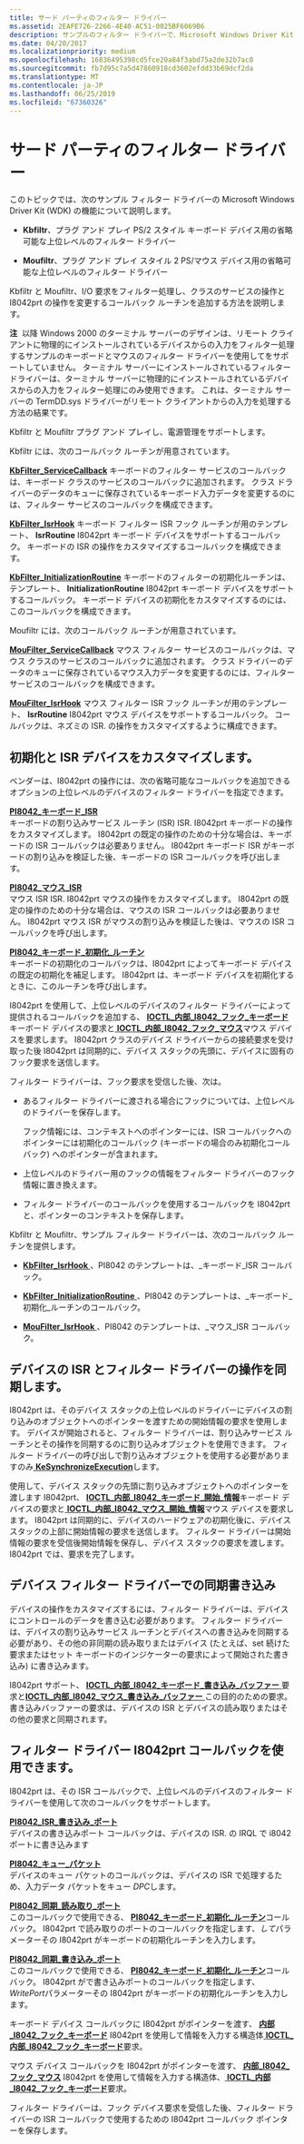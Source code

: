 ```yaml
---
title: サード パーティのフィルター ドライバー
ms.assetid: 2EAFE726-2266-4E40-AC51-0025BF6069B6
description: サンプルのフィルター ドライバーで、Microsoft Windows Driver Kit (WDK)。
ms.date: 04/20/2017
ms.localizationpriority: medium
ms.openlocfilehash: 16836495398cd5fce20a84f3abd75a2de32b7ac0
ms.sourcegitcommit: fb7d95c7a5d47860918cd3602efdd33b69dcf2da
ms.translationtype: MT
ms.contentlocale: ja-JP
ms.lasthandoff: 06/25/2019
ms.locfileid: "67360326"
---
```

# <a name="3rd-party-filter-drivers"></a>サード パーティのフィルター ドライバー


このトピックでは、次のサンプル フィルター ドライバーの Microsoft Windows Driver Kit (WDK) の機能について説明します。

-   **Kbfiltr**、プラグ アンド プレイ PS/2 スタイル キーボード デバイス用の省略可能な上位レベルのフィルター ドライバー

-   **Moufiltr**、プラグ アンド プレイ スタイル 2 PS/マウス デバイス用の省略可能な上位レベルのフィルター ドライバー

Kbfiltr と Moufiltr、I/O 要求をフィルター処理し、クラスのサービスの操作と I8042prt の操作を変更するコールバック ルーチンを追加する方法を説明します。

**注**  以降 Windows 2000 のターミナル サーバーのデザインは、リモート クライアントに物理的にインストールされているデバイスからの入力をフィルター処理するサンプルのキーボードとマウスのフィルター ドライバーを使用してをサポートしていません。 ターミナル サーバーにインストールされているフィルター ドライバーは、ターミナル サーバーに物理的にインストールされているデバイスからの入力をフィルター処理にのみ使用できます。 これは、ターミナル サーバーの TermDD.sys ドライバーがリモート クライアントからの入力を処理する方法の結果です。

 

Kbfiltr と Moufiltr プラグ アンド プレイし、電源管理をサポートします。

Kbfiltr には、次のコールバック ルーチンが用意されています。

<a href="" id="kbfilter-servicecallback"></a>[**KbFilter\_ServiceCallback**](https://docs.microsoft.com/previous-versions/ff542297(v=vs.85))  
キーボードのフィルター サービスのコールバックは、キーボード クラスのサービスのコールバックに追加されます。 クラス ドライバーのデータのキューに保存されているキーボード入力データを変更するのには、フィルター サービスのコールバックを構成できます。

<a href="" id="kbfilter-isrhook"></a>[**KbFilter\_IsrHook**](https://docs.microsoft.com/previous-versions/ff542294(v=vs.85))  
キーボード フィルター ISR フック ルーチンが用のテンプレート、 **IsrRoutine** I8042prt キーボード デバイスをサポートするコールバック。 キーボードの ISR の操作をカスタマイズするコールバックを構成できます。

<a href="" id="kbfilter-initializationroutine"></a>[**KbFilter\_InitializationRoutine**](https://docs.microsoft.com/previous-versions/ff542293(v=vs.85))  
キーボードのフィルターの初期化ルーチンは、テンプレート、 **InitializationRoutine** I8042prt キーボード デバイスをサポートするコールバック。 キーボード デバイスの初期化をカスタマイズするのには、このコールバックを構成できます。

Moufiltr には、次のコールバック ルーチンが用意されています。

<a href="" id="moufilter-servicecallback"></a>[**MouFilter\_ServiceCallback**](https://docs.microsoft.com/previous-versions/ff542380(v=vs.85))  
マウス フィルター サービスのコールバックは、マウス クラスのサービスのコールバックに追加されます。 クラス ドライバーのデータのキューに保存されているマウス入力データを変更するのには、フィルター サービスのコールバックを構成できます。

<a href="" id="moufilter-isrhook"></a>[**MouFilter\_IsrHook**](https://docs.microsoft.com/previous-versions/ff542379(v=vs.85))  
マウス フィルター ISR フック ルーチンが用のテンプレート、 **IsrRoutine** I8042prt マウス デバイスをサポートするコールバック。 コールバックは、ネズミの ISR. の操作をカスタマイズするように構成できます。

## <a name="customize-the-initialization-and-isr-of-a-device"></a>初期化と ISR デバイスをカスタマイズします。


ベンダーは、I8042prt の操作には、次の省略可能なコールバックを追加できるオプションの上位レベルのデバイスのフィルター ドライバーを指定できます。

<a href="" id="pi8042-keyboard-isr"></a>[**PI8042\_キーボード\_ISR**](https://docs.microsoft.com/windows-hardware/drivers/ddi/content/ntdd8042/nc-ntdd8042-pi8042_keyboard_isr)  
キーボードの割り込みサービス ルーチン (ISR) ISR. I8042prt キーボードの操作をカスタマイズします。 I8042prt の既定の操作のための十分な場合は、キーボードの ISR コールバックは必要ありません。 I8042prt キーボード ISR がキーボードの割り込みを検証した後、キーボードの ISR コールバックを呼び出します。

<a href="" id="pi8042-mouse-isr"></a>[**PI8042\_マウス\_ISR**](https://docs.microsoft.com/windows-hardware/drivers/ddi/content/ntdd8042/nc-ntdd8042-pi8042_mouse_isr)  
マウス ISR ISR. I8042prt マウスの操作をカスタマイズします。 I8042prt の既定の操作のための十分な場合は、マウスの ISR コールバックは必要ありません。 I8042prt マウス ISR がマウスの割り込みを検証した後は、マウスの ISR コールバックを呼び出します。

<a href="" id="pi8042-keyboard-initialization-routine"></a>[**PI8042\_キーボード\_初期化\_ルーチン**](https://docs.microsoft.com/windows-hardware/drivers/ddi/content/ntdd8042/nc-ntdd8042-pi8042_keyboard_initialization_routine)  
キーボードの初期化のコールバックは、I8042prt によってキーボード デバイスの既定の初期化を補足します。 I8042prt は、キーボード デバイスを初期化するときに、このルーチンを呼び出します。

I8042prt を使用して、上位レベルのデバイスのフィルター ドライバーによって提供されるコールバックを追加する、 [ **IOCTL\_内部\_I8042\_フック\_キーボード**](https://docs.microsoft.com/windows-hardware/drivers/ddi/content/ntdd8042/ni-ntdd8042-ioctl_internal_i8042_hook_keyboard)キーボード デバイスの要求と[ **IOCTL\_内部\_I8042\_フック\_マウス**](https://docs.microsoft.com/windows-hardware/drivers/ddi/content/ntdd8042/ni-ntdd8042-ioctl_internal_i8042_hook_mouse)マウス デバイスを要求します。 I8042prt クラスのデバイス ドライバーからの接続要求を受け取った後 I8042prt は同期的に、デバイス スタックの先頭に、デバイスに固有のフック要求を送信します。

フィルター ドライバーは、フック要求を受信した後、次は。

-   あるフィルター ドライバーに渡される場合にフックについては、上位レベルのドライバーを保存します。

    フック情報には、コンテキストへのポインターには、ISR コールバックへのポインターには初期化のコールバック (キーボードの場合のみ初期化コールバック) へのポインターが含まれます。

-   上位レベルのドライバー用のフックの情報をフィルター ドライバーのフック情報に置き換えます。

-   フィルター ドライバーのコールバックを使用するコールバックを I8042prt と、ポインターのコンテキストを保存します。

Kbfiltr と Moufiltr、サンプル フィルター ドライバーは、次のコールバック ルーチンを提供します。

-   [**KbFilter\_IsrHook** ](https://docs.microsoft.com/previous-versions/ff542294(v=vs.85)) 、PI8042 のテンプレートは、\_キーボード\_ISR コールバック。

-   [**KbFilter\_InitializationRoutine** ](https://docs.microsoft.com/previous-versions/ff542293(v=vs.85)) 、PI8042 のテンプレートは、\_キーボード\_初期化\_ルーチンのコールバック。

-   [**MouFilter\_IsrHook** ](https://docs.microsoft.com/previous-versions/ff542379(v=vs.85)) 、PI8042 のテンプレートは、\_マウス\_ISR コールバック。

## <a name="synchronize-the-operation-of-a-filter-driver-with-a-devices-isr"></a>デバイスの ISR とフィルター ドライバーの操作を同期します。


I8042prt は、そのデバイス スタックの上位レベルのドライバーにデバイスの割り込みのオブジェクトへのポインターを渡すための開始情報の要求を使用します。 デバイスが開始されると、フィルター ドライバーは、割り込みサービス ルーチンとその操作を同期するのに割り込みオブジェクトを使用できます。 フィルター ドライバーの呼び出しで割り込みオブジェクトを使用する必要がありますのみ[ **KeSynchronizeExecution**](https://docs.microsoft.com/windows-hardware/drivers/ddi/content/wdm/nf-wdm-kesynchronizeexecution)します。

使用して、デバイス スタックの先頭に割り込みオブジェクトへのポインターを渡します I8042prt、 [ **IOCTL\_内部\_I8042\_キーボード\_開始\_情報**](https://docs.microsoft.com/windows-hardware/drivers/ddi/content/ntdd8042/ni-ntdd8042-ioctl_internal_i8042_keyboard_start_information)キーボード デバイスの要求と[ **IOCTL\_内部\_I8042\_マウス\_開始\_情報**](https://docs.microsoft.com/windows-hardware/drivers/ddi/content/ntdd8042/ni-ntdd8042-ioctl_internal_i8042_mouse_start_information)マウス デバイスを要求します。 I8042prt は同期的に、デバイスのハードウェアの初期化後に、デバイス スタックの上部に開始情報の要求を送信します。 フィルター ドライバーは開始情報の要求を受信後開始情報を保存し、デバイス スタックの要求を渡します。 I8042prt では、要求を完了します。

## <a name="synchronize-writes-by-a-filter-driver-to-a-device"></a>デバイス フィルター ドライバーでの同期書き込み


デバイスの操作をカスタマイズするには、フィルター ドライバーは、デバイスにコントロールのデータを書き込む必要があります。 フィルター ドライバーは、デバイスの割り込みサービス ルーチンとデバイスへの書き込みを同期する必要があり、その他の非同期の読み取りまたはデバイス (たとえば、set 続けた要求またはセット キーボードのインジケーターの要求によって開始された書き込み) に書き込みます。

I8042prt サポート、 [ **IOCTL\_内部\_I8042\_キーボード\_書き込み\_バッファー** ](https://docs.microsoft.com/windows-hardware/drivers/ddi/content/ntdd8042/ni-ntdd8042-ioctl_internal_i8042_keyboard_write_buffer)要求と[**IOCTL\_内部\_I8042\_マウス\_書き込み\_バッファー** ](https://docs.microsoft.com/windows-hardware/drivers/ddi/content/ntdd8042/ni-ntdd8042-ioctl_internal_i8042_mouse_write_buffer)この目的のための要求。 書き込みバッファーの要求は、デバイスの ISR とデバイスの読み取りまたはその他の要求と同期されます。

## <a name="i8042prt-callbacks-that-filter-drivers-can-use"></a>フィルター ドライバー I8042prt コールバックを使用できます。


I8042prt は、その ISR コールバックで、上位レベルのデバイスのフィルター ドライバーを使用して次のコールバックをサポートします。

<a href="" id="pi8042-isr-write-port"></a>[**PI8042\_ISR\_書き込み\_ポート**](https://docs.microsoft.com/windows-hardware/drivers/ddi/content/ntdd8042/nc-ntdd8042-pi8042_isr_write_port)  
デバイスの書き込みポート コールバックは、デバイスの ISR. の IRQL で i8042 ポートに書き込みます

<a href="" id="pi8042-queue-packet"></a>[**PI8042\_キュー\_パケット**](https://docs.microsoft.com/windows-hardware/drivers/ddi/content/ntdd8042/nc-ntdd8042-pi8042_queue_packet)  
デバイスのキュー パケットのコールバックは、デバイスの ISR で処理するため、入力データ パケットをキュー *DPC*します。

<a href="" id="pi8042-synch-read-port"></a>[**PI8042\_同期\_読み取り\_ポート**](https://docs.microsoft.com/windows-hardware/drivers/ddi/content/ntdd8042/nc-ntdd8042-pi8042_synch_read_port)  
このコールバックで使用できる、 [ **PI8042\_キーボード\_初期化\_ルーチン**](https://docs.microsoft.com/windows-hardware/drivers/ddi/content/ntdd8042/nc-ntdd8042-pi8042_keyboard_initialization_routine)コールバック。 I8042prt で読み取りのポートのコールバックを指定します、*して*パラメーターその I8042prt がキーボードの初期化ルーチンを入力します。

<a href="" id="pi8042-synch-write-port"></a>[**PI8042\_同期\_書き込み\_ポート**](https://docs.microsoft.com/windows-hardware/drivers/ddi/content/ntdd8042/nc-ntdd8042-pi8042_synch_write_port)  
このコールバックで使用できる、 [ **PI8042\_キーボード\_初期化\_ルーチン**](https://docs.microsoft.com/windows-hardware/drivers/ddi/content/ntdd8042/nc-ntdd8042-pi8042_keyboard_initialization_routine)コールバック。 I8042prt がで書き込みポートのコールバックを指定します、 *WritePort*パラメーターその I8042prt がキーボードの初期化ルーチンを入力します。

キーボード デバイス コールバックに I8042prt がポインターを渡す、 [**内部\_I8042\_フック\_キーボード**](https://docs.microsoft.com/windows-hardware/drivers/ddi/content/ntdd8042/ns-ntdd8042-_internal_i8042_hook_keyboard) I8042prt を使用して情報を入力する構造体[ **IOCTL\_内部\_I8042\_フック\_キーボード**](https://docs.microsoft.com/windows-hardware/drivers/ddi/content/ntdd8042/ni-ntdd8042-ioctl_internal_i8042_hook_keyboard)要求。

マウス デバイス コールバックを I8042prt がポインターを渡す、 [**内部\_I8042\_フック\_マウス**](https://docs.microsoft.com/windows-hardware/drivers/ddi/content/ntdd8042/ns-ntdd8042-_internal_i8042_hook_mouse) I8042prt を使用して情報を入力する構造体、[ **IOCTL\_内部\_I8042\_フック\_キーボード**](https://docs.microsoft.com/windows-hardware/drivers/ddi/content/ntdd8042/ni-ntdd8042-ioctl_internal_i8042_hook_keyboard)要求。

フィルター ドライバーは、フック デバイス要求を受信した後、フィルター ドライバーの ISR コールバックで使用するための I8042prt コールバック ポインターを保存します。

 

 





